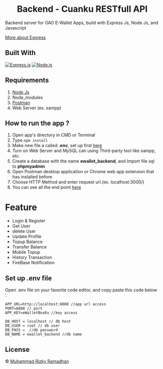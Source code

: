 <h1 align="center">Backend - Cuanku RESTfull API</h1>

Backend server for OAO E-Wallet Apps, build with Express Js, Node Js, and Javascript

[More about Express](https://en.wikipedia.org/wiki/Express.js)


## Built With

[![Express.js](https://img.shields.io/badge/Express.js-4.x-orange.svg?style=rounded-square)](https://expressjs.com/en/starter/installing.html)
[![Node.js](https://img.shields.io/badge/Node.js-v.12.13-green.svg?style=rounded-square)](https://nodejs.org/)


## Requirements

1. <a href="https://nodejs.org/en/download/">Node Js</a>
2. Node_modules
3. <a href="https://www.getpostman.com/">Postman</a>
4. Web Server (ex. xampp)


## How to run the app ?

1. Open app's directory in CMD or Terminal
2. Type `npm install`
3. Make new file a called **.env**, set up first [here](#set-up-env-file)
4. Turn on Web Server and MySQL can using Third-party tool like xampp, etc.
5. Create a database with the name **ewallet_backend**, and Import file sql to **phpmyadmin**
6. Open Postman desktop application or Chrome web app extension that has installed before
7. Choose HTTP Method and enter request url.(ex. localhost:3000/)
8. You can see all the end point [here](https://documenter.getpostman.com/view/15940810/U16ksR8T)

# Feature
<ul>
<li>Login & Register</li>
<li>Get User</li>
<li>delete User</li>
<li>Update Profile</li>
<li>Topup Balance</li>
<li>Transfer Balance</li>
<li>Mobile Topup</li>
<li>History Transaction</li>
<li>FireBase Notification</li>
</ul>


## Set up .env file

Open .env file on your favorite code editor, and copy paste this code below :

```
APP_URL=http://localhost:8080 //app url access
PORT=8880 // port
APP_KEY=eWalletBosKu //key access

DB_HOST = localhost // db host
DB_USER = root // db user
DB_PASS =  //db password
DB_NAME = ewallet_backend //db name
```


## License
© [Muhammad Rizky Ramadhan](https://www.linkedin.com/in/zzzzidannnn/)

